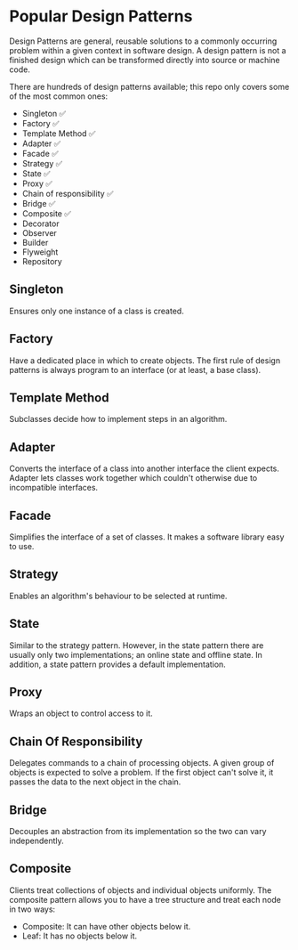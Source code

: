 # Popular Design Patterns

Design Patterns are general, reusable solutions to a commonly occurring problem within a given context in software design. A design pattern is not a finished design which can be transformed directly into source or machine code.

There are hundreds of design patterns available; this repo only covers some of the most common ones:

- Singleton :white_check_mark:
- Factory :white_check_mark:
- Template Method :white_check_mark:
- Adapter :white_check_mark:
- Facade :white_check_mark:
- Strategy :white_check_mark:
- State :white_check_mark:
- Proxy :white_check_mark:
- Chain of responsibility :white_check_mark:
- Bridge :white_check_mark:
- Composite :white_check_mark:
- Decorator
- Observer
- Builder
- Flyweight
- Repository

## Singleton

Ensures only one instance of a class is created.

## Factory

Have a dedicated place in which to create objects.
The first rule of design patterns is always program to an interface (or at least, a base class).

## Template Method

Subclasses decide how to implement steps in an algorithm.

## Adapter

Converts the interface of a class into another interface the client expects.
Adapter lets classes work together which couldn't otherwise due to incompatible interfaces.

## Facade

Simplifies the interface of a set of classes. It makes a software library easy to use.

## Strategy

Enables an algorithm's behaviour to be selected at runtime.

## State

Similar to the strategy pattern. However, in the state pattern there are usually only two implementations;
an online state and offline state. In addition, a state pattern provides a default implementation.

## Proxy

Wraps an object to control access to it.

## Chain Of Responsibility

Delegates commands to a chain of processing objects. A given group of objects is expected to solve a problem. 
If the first object can't solve it, it passes the data to the next object in the chain.

## Bridge

Decouples an abstraction from its implementation so the two can vary independently.

## Composite

Clients treat collections of objects and individual objects uniformly.
The composite pattern allows you to have a tree structure and treat each node in two ways:
- Composite: It can have other objects below it.
- Leaf: It has no objects below it.